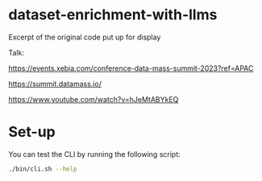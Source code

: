 # dataset-enrichment-with-llms
 Excerpt of the original code put up for display

Talk:

https://events.xebia.com/conference-data-mass-summit-2023?ref=APAC

https://summit.datamass.io/

https://www.youtube.com/watch?v=hJeMtABYkEQ

# Set-up
You can test the CLI by running the following script:
```bash
./bin/cli.sh --help
```